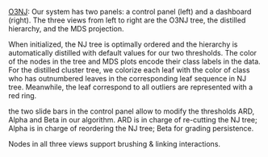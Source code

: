 [O3NJ](https://ideas-laboratory.github.io/O3NJ/):
Our system has two panels: a control panel (left) and a dashboard (right). The three views from left to right are the O3NJ tree, the distilled hierarchy, and the MDS projection.

When initialized, the NJ tree is optimally ordered and the hierarchy is automatically distilled with default values for our two thresholds. The color of the nodes in the tree and MDS plots encode their class labels in the data. For the distilled cluster tree, we colorize each leaf with the color of class who has outnumbered leaves in the corresponding leaf sequence in NJ tree. Meanwhile, the leaf correspond to all outliers are represented with a red ring.

the two slide bars in the control panel allow to modify the thresholds ARD, Alpha and Beta in our algorithm. ARD is in charge of re-cutting the NJ tree; Alpha is in charge of reordering the NJ tree; Beta for grading persistence. 

Nodes in all three views support brushing & linking interactions.
